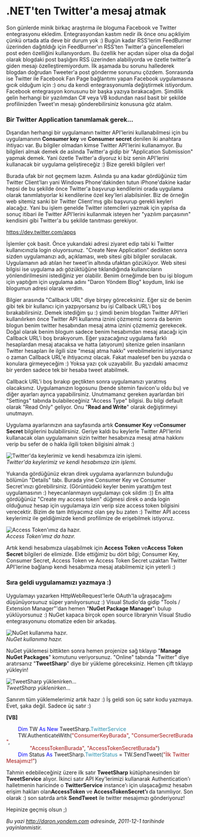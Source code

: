 # .NET'ten Twitter'a mesaj atmak 

Son günlerde minik birkaç araştırma ile bloguma Facebook ve Twitter
entegrasyonu ekledim. Entegrasyondan kastım nedir ilk önce onu açıkliyim
çünkü ortada atla deve bir durum yok :) Bugün kadar RSS'lerim FeedBurner
üzerinden dağıtıldığı için FeedBurner'ın RSS'ten Twitter'a
güncellemeleri post eden özelliğini kullanıyordum. Bu özellik her açıdan
süper olsa da doğal olarak blogdaki post başlığını RSS üzerinden
alabiliyorda ve özetle twitter'a giden mesajı özelleştiremiyordum. İlk
aşamada bu sorunu hallederek blogdan doğrudan Tweeter'a post gönderme
sorununu çözdem. Sonrasında ise Twitter ile Facebook Fan Page bağlantımı
yapan Facebook uygulamasına gıcık olduğum için :) onu da kendi
entegrasyonumla değiştirmek istiyordum. Facebook entegrasyon konusunu
bir başka yazıya bırakacağım. Şimdilik gelin herhangi bir yazılımdan C\#
veya VB kodundan nasıl basit bir şekilde profilinizden Tweet'ın mesajı
gönderebilirsiniz konusuna göz atalım.

### Bir Twitter Application tanımlamak gerek...  

Dışarıdan herhangi bir uygulamanın twitter API'lerini kullanabilmesi
için bu uygulamanınn **Consumer key** ve **Consumer secret** denilen iki
anahtara ihtiyacı var. Bu bilgiler olmadan kimse Twitter API'lerini
kullanamıyor. Bu bilgileri almak demek de aslında Twitter'a gidip bir
"Application Submission" yapmak demek. Yani özetle Twitter'a diyoruz ki
biz senin API'lerini kullanacak bir uygulama geliştireceğiz :) Bize
gerekli bilgileri ver!

Burada ufak bir not geçmem lazım. Aslında şu ana kadar gördüğünüz tüm
Twitter Client'ları yani Windows Phone'dakinden tutun iPhone'dakine
kadar hepsi de bu şekilde önce Twitter'a başvurup kendilerini orada
uygulama olarak tanımlatıyorlar ki kendilerine özel key'leri
alabilsinler. Biz de örneğin web sitemiz sanki bir Twitter Client'mış
gibi başvurup gerekli keyleri alacağız. Yani bu işlem genelde Twitter
istemcileri yazmak için yapılsa da sonuç itibari ile Twitter API'lerini
kullanmak isteyen her "yazılım parçasının" kendisini gibi Twitter'a bu
şekilde tanıtması gerekiyor.

<https://dev.twitter.com/apps>

İşlemler çok basit. Önce yukarıdaki adresi ziyaret edip tabi ki Twitter
kullanıcınızla login oluyorsunuz. "Create New Application" dedikten
sonra sizden uygulamanızı adı, açıklaması, web sitesi gibi bilgiler
sorulacak. Uygulamanın adı atılan her tweet'in altında ufaktan
gözüküyor. Web sitesi bilgisi ise uygulama adı gözüktüğüne tıklandığında
kullanıcıların yönlendirilmesini istediğiniz yer olabilir. Benim
örneğimde ben bu işi blogum için yaptığım için uygulama adını "Daron
Yöndem Blog" koydum, linki ise blogumun adresi olarak verdim.

Bilgier arasında "Callback URL" diye birşey göreceksiniz. Eğer siz de
benim gibi tek bir kullanıcı için yazpıyorsanız bu işi Callback URL'i
boş bırakabilirsiniz. Demek istediğim şu :) şimdi benim blogdan Twitter
API'leri kullanılırken önce Twitter API kullanma iznini çözmemiz sonra
da benim blogun benim twitter hesabından mesaj atma iznini çözmemiz
gerekecek. Doğal olarak benim blogum sadece benim hesabımdan mesaj
atacağı için Callback URL'i boş bırakıyorum. Eğer yazacağınız uygulama
farklı hesaplardan mesaj atacaksa ve hatta (atıyorum) sitenize gelen
insanların Twitter hesapları ile ilgili size "mesaj atma hakkı"
verebilmelerini istiyorsanız o zaman Callback URL'e ihtiyacınız olacak.
Fakat maalesef ben bu yazıda o konulara girmeyeceğim :) Yoksa yazı çok
uzayabilir. Bu yazıdaki amacımız bir yerden sadece tek bir hesaba tweet
atabilmek.

Callback URL'i boş bırakıp geçtikten sonra uygulamanızı yaratmış
olacaksınız. Uygulamanızın logosunu (bende sitemin favicon'u oldu bu) ve
diğer ayarları ayrıca yapabilirsiniz. Unutmamanız gereken ayarlardan
biri "Settings" tabında bulabileceğiniz "Access Type" bilgisi. Bu bilgi
default olarak "Read Only" geliyor. Onu "**Read and Write**" olarak
değiştirmeyi unutmayın.

Uygulama ayarlarınızın ana sayfasında artık **Consumer Key**
ve**Consumer Secret** bilgilerini bulabilirsiniz. Geriye kaldı bu
keylerle Twitter API'lerini kullanacak olan uygulamanın sizin twitter
hesabınıza mesaj atma hakkını verip bu sefer de o hakla ilgili token
bilgisini almak :)

![Twitter'da keylerimiz ve kendi hesabımıza izin
işlemi.](media/CS_VB_Twitter_a_mesaj_atmak/twitter_api.gif)\
*Twitter'da keylerimiz ve kendi hesabımıza izin işlemi.*

Yukarıda gördüğünüz ekran direk uygulama ayarlarınızın bulunduğu bölümün
"Details" tabı. Burada yine Consumer Key ve Consumer Secret'ınızı
görebilirsiniz. (Görüntüdeki keyler benim yarattığım test uygulamasının
:) heyecanlanmayın uygulamayı çok sildim :)) En altta gördüğünüz "Create
my access token" düğmesi direk o anda login olduğunuz hesap için
uygulamaya izin verip size access token bilgisini verecektir. Bizim de
tam ihtiyacımız olan şey bu zaten :) Twitter API access keylerimiz ile
geldiğimizde kendi profilimize de erişebilmek istiyoruz.

![Access Token'ımız da
hazır.](media/CS_VB_Twitter_a_mesaj_atmak/twitter_api2.gif)\
*Access Token'ımız da hazır.*

Artık kendi hesabımıza ulaşabilmek için **Access Token** ve**Access
Token Secret** bilgileri de elimizde. Elde ettiğimiz bu dört bilgi;
Consumer Key, Consumer Secret, Access Token ve Access Token Secret
uzaktan Twitter API'lerine bağlanıp kendi hesabımıza mesaj atabilmemiz
için yeterli :)

### Sıra geldi uygulamamızı yazmaya :)  

Uygulamayı yazarken HttpWebRequest'lerle OAuth'la uğraşacağımı
düşünüyorsunuz süper yanılıyorsunuz :) Visual Studio'da gidip "Tools /
Extension Manager"'dan hemen "**NuGet Package Manager**"ı bulup
yüklüyorsunuz :) NuGet kapaca birçok open source librarynin Visual
Studio entegrasyonunu otomatize eden bir arkadaş.

![NuGet kullanıma
hazır.](media/CS_VB_Twitter_a_mesaj_atmak/twitter_api3.gif)\
*NuGet kullanıma hazır.*

NuGet yüklemesi bittikten sonra hemen projenize sağ tıklayıp "**Manage
NuGet Packages**" komutunu veriyorsunuz. "Online" tabında "Twitter" diye
aratırsanız "**TweetSharp**" diye bir yükleme göreceksiniz. Hemen çift
tıklayıp yükleyin!

![TweetSharp
yüklenirken...](media/CS_VB_Twitter_a_mesaj_atmak/twitter_api4.gif)\
*TweetSharp yüklenirken...*

Sanırım tüm yüklemelerimiz artık hazır :) İş geldi son üç satır kodu
yazmaya. Evet, şaka değil. Sadece üç satır :)

**[VB]**

        <span style="color:blue;">Dim</span> TW <span
style="color:blue;">As</span> <span
style="color:blue;">New</span> TweetSharp.<span
style="color:#2b91af;">TwitterService</span>\
        TW.AuthenticateWith(<span
style="color:#a31515;">"ConsumerKeyBurada"</span>, <span
style="color:#a31515;">"ConsumerSecretBurada"</span>, <span
style="color:#a31515;">\
                "AccessTokenBurada"</span>, <span
style="color:#a31515;">"AccessTokenSecretBurada"</span>)\
        <span style="color:blue;">Dim</span> Status <span
style="color:blue;">As</span> TweetSharp.<span
style="color:#2b91af;">TwitterStatus</span> = TW.SendTweet(<span
style="color:#a31515;">"İlk Twitter Mesajımız!"</span>)

Tahmin edebileceğiniz üzere ilk satır **TweetSharp** kütüphanesinden bir
**TweetService** alıyor. İkinci satır API Key'lerimizi kullanarak
Authentication'ı halletmenin haricinde o **TwitterService** instance'ı
için ulaşacağımız hesabın erişim hakları olan**AccessToken** ve
**AccessTokenSecret'ı** da tanımlıyor. Son olarak :) son satırda artık
**SendTweet** ile twitter mesajımızı gönderiyoruz!

Hepinize geçmiş olsun ;)


*Bu yazi http://daron.yondem.com adresinde, 2011-12-1 tarihinde yayinlanmistir.*